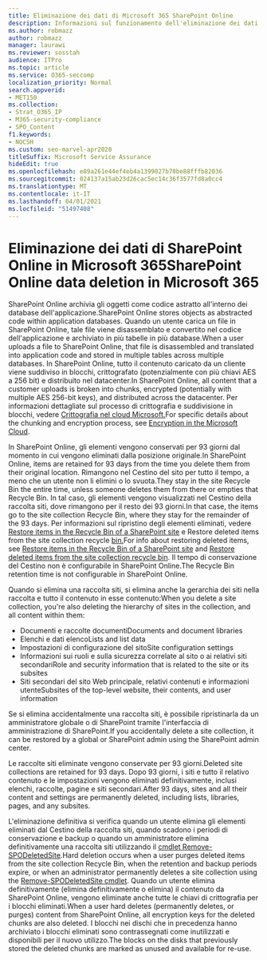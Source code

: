 ```yaml
---
title: Eliminazione dei dati di Microsoft 365 SharePoint Online
description: Informazioni sul funzionamento dell'eliminazione dei dati in SharePoint Online, ad esempio dove è archiviato il contenuto eliminato e per quanto tempo.
ms.author: robmazz
author: robmazz
manager: laurawi
ms.reviewer: sosstah
audience: ITPro
ms.topic: article
ms.service: O365-seccomp
localization_priority: Normal
search.appverid:
- MET150
ms.collection:
- Strat_O365_IP
- M365-security-compliance
- SPO_Content
f1.keywords:
- NOCSH
ms.custom: seo-marvel-apr2020
titleSuffix: Microsoft Service Assurance
hideEdit: true
ms.openlocfilehash: e89a261e44ef4eb4a1399027b70be88fffb82036
ms.sourcegitcommit: 024137a15ab23d26cac5ec14c36f3577fd8a0cc4
ms.translationtype: MT
ms.contentlocale: it-IT
ms.lasthandoff: 04/01/2021
ms.locfileid: "51497408"
---
```

# <a name="sharepoint-online-data-deletion-in-microsoft-365"></a><span data-ttu-id="861ff-103">Eliminazione dei dati di SharePoint Online in Microsoft 365</span><span class="sxs-lookup"><span data-stu-id="861ff-103">SharePoint Online data deletion in Microsoft 365</span></span>

<span data-ttu-id="861ff-104">SharePoint Online archivia gli oggetti come codice astratto all'interno dei database dell'applicazione.</span><span class="sxs-lookup"><span data-stu-id="861ff-104">SharePoint Online stores objects as abstracted code within application databases.</span></span> <span data-ttu-id="861ff-105">Quando un utente carica un file in SharePoint Online, tale file viene disassemblato e convertito nel codice dell'applicazione e archiviato in più tabelle in più database.</span><span class="sxs-lookup"><span data-stu-id="861ff-105">When a user uploads a file to SharePoint Online, that file is disassembled and translated into application code and stored in multiple tables across multiple databases.</span></span> <span data-ttu-id="861ff-106">In SharePoint Online, tutto il contenuto caricato da un cliente viene suddiviso in blocchi, crittografato (potenzialmente con più chiavi AES a 256 bit) e distribuito nel datacenter.</span><span class="sxs-lookup"><span data-stu-id="861ff-106">In SharePoint Online, all content that a customer uploads is broken into chunks, encrypted (potentially with multiple AES 256-bit keys), and distributed across the datacenter.</span></span> <span data-ttu-id="861ff-107">Per informazioni dettagliate sul processo di crittografia e suddivisione in blocchi, vedere [Crittografia nel cloud Microsoft.](/microsoft-365/compliance/office-365-encryption-in-the-microsoft-cloud-overview)</span><span class="sxs-lookup"><span data-stu-id="861ff-107">For specific details about the chunking and encryption process, see [Encryption in the Microsoft Cloud](/microsoft-365/compliance/office-365-encryption-in-the-microsoft-cloud-overview).</span></span> 

<span data-ttu-id="861ff-108">In SharePoint Online, gli elementi vengono conservati per 93 giorni dal momento in cui vengono eliminati dalla posizione originale.</span><span class="sxs-lookup"><span data-stu-id="861ff-108">In SharePoint Online, items are retained for 93 days from the time you delete them from their original location.</span></span> <span data-ttu-id="861ff-109">Rimangono nel Cestino del sito per tutto il tempo, a meno che un utente non li elimini o lo svuota.</span><span class="sxs-lookup"><span data-stu-id="861ff-109">They stay in the site Recycle Bin the entire time, unless someone deletes them from there or empties that Recycle Bin.</span></span> <span data-ttu-id="861ff-110">In tal caso, gli elementi vengono visualizzati nel Cestino della raccolta siti, dove rimangono per il resto dei 93 giorni.</span><span class="sxs-lookup"><span data-stu-id="861ff-110">In that case, the items go to the site collection Recycle Bin, where they stay for the remainder of the 93 days.</span></span> <span data-ttu-id="861ff-111">Per informazioni sul ripristino degli elementi eliminati, vedere [Restore items in the Recycle Bin of a SharePoint site](https://support.office.com/article/6df466b6-55f2-4898-8d6e-c0dff851a0be#ID0EAADAAA=Online
) e Restore deleted items from the site collection recycle [bin.](https://support.office.com/article/5fa924ee-16d7-487b-9a0a-021b9062d14b)</span><span class="sxs-lookup"><span data-stu-id="861ff-111">For info about restoring deleted items, see [Restore items in the Recycle Bin of a SharePoint site](https://support.office.com/article/6df466b6-55f2-4898-8d6e-c0dff851a0be#ID0EAADAAA=Online
) and [Restore deleted items from the site collection recycle bin](https://support.office.com/article/5fa924ee-16d7-487b-9a0a-021b9062d14b).</span></span> <span data-ttu-id="861ff-112">Il tempo di conservazione del Cestino non è configurabile in SharePoint Online.</span><span class="sxs-lookup"><span data-stu-id="861ff-112">The Recycle Bin retention time is not configurable in SharePoint Online.</span></span>

<span data-ttu-id="861ff-113">Quando si elimina una raccolta siti, si elimina anche la gerarchia dei siti nella raccolta e tutto il contenuto in esse contenuto:</span><span class="sxs-lookup"><span data-stu-id="861ff-113">When you delete a site collection, you're also deleting the hierarchy of sites in the collection, and all content within them:</span></span>

- <span data-ttu-id="861ff-114">Documenti e raccolte documenti</span><span class="sxs-lookup"><span data-stu-id="861ff-114">Documents and document libraries</span></span>
- <span data-ttu-id="861ff-115">Elenchi e dati elenco</span><span class="sxs-lookup"><span data-stu-id="861ff-115">Lists and list data</span></span>
- <span data-ttu-id="861ff-116">Impostazioni di configurazione del sito</span><span class="sxs-lookup"><span data-stu-id="861ff-116">Site configuration settings</span></span>
- <span data-ttu-id="861ff-117">Informazioni sui ruoli e sulla sicurezza correlate al sito o ai relativi siti secondari</span><span class="sxs-lookup"><span data-stu-id="861ff-117">Role and security information that is related to the site or its subsites</span></span>
- <span data-ttu-id="861ff-118">Siti secondari del sito Web principale, relativi contenuti e informazioni utente</span><span class="sxs-lookup"><span data-stu-id="861ff-118">Subsites of the top-level website, their contents, and user information</span></span>

<span data-ttu-id="861ff-119">Se si elimina accidentalmente una raccolta siti, è possibile ripristinarla da un amministratore globale o di SharePoint tramite l'interfaccia di amministrazione di SharePoint.</span><span class="sxs-lookup"><span data-stu-id="861ff-119">If you accidentally delete a site collection, it can be restored by a global or SharePoint admin using the SharePoint admin center.</span></span>

<span data-ttu-id="861ff-120">Le raccolte siti eliminate vengono conservate per 93 giorni.</span><span class="sxs-lookup"><span data-stu-id="861ff-120">Deleted site collections are retained for 93 days.</span></span> <span data-ttu-id="861ff-121">Dopo 93 giorni, i siti e tutto il relativo contenuto e le impostazioni vengono eliminati definitivamente, inclusi elenchi, raccolte, pagine e siti secondari.</span><span class="sxs-lookup"><span data-stu-id="861ff-121">After 93 days, sites and all their content and settings are permanently deleted, including lists, libraries, pages, and any subsites.</span></span>

<span data-ttu-id="861ff-122">L'eliminazione definitiva si verifica quando un utente elimina gli elementi eliminati dal Cestino della raccolta siti, quando scadono i periodi di conservazione e backup o quando un amministratore elimina definitivamente una raccolta siti utilizzando il [cmdlet Remove-SPODeletedSite](/powershell/module/sharepoint-online/remove-spodeletedsite).</span><span class="sxs-lookup"><span data-stu-id="861ff-122">Hard deletion occurs when a user purges deleted items from the site collection Recycle Bin, when the retention and backup periods expire, or when an administrator permanently deletes a site collection using the [Remove-SPODeletedSite cmdlet](/powershell/module/sharepoint-online/remove-spodeletedsite).</span></span> <span data-ttu-id="861ff-123">Quando un utente elimina definitivamente (elimina definitivamente o elimina) il contenuto da SharePoint Online, vengono eliminate anche tutte le chiavi di crittografia per i blocchi eliminati.</span><span class="sxs-lookup"><span data-stu-id="861ff-123">When a user hard deletes (permanently deletes, or purges) content from SharePoint Online, all encryption keys for the deleted chunks are also deleted.</span></span> <span data-ttu-id="861ff-124">I blocchi nei dischi che in precedenza hanno archiviato i blocchi eliminati sono contrassegnati come inutilizzati e disponibili per il nuovo utilizzo.</span><span class="sxs-lookup"><span data-stu-id="861ff-124">The blocks on the disks that previously stored the deleted chunks are marked as unused and available for re-use.</span></span>

